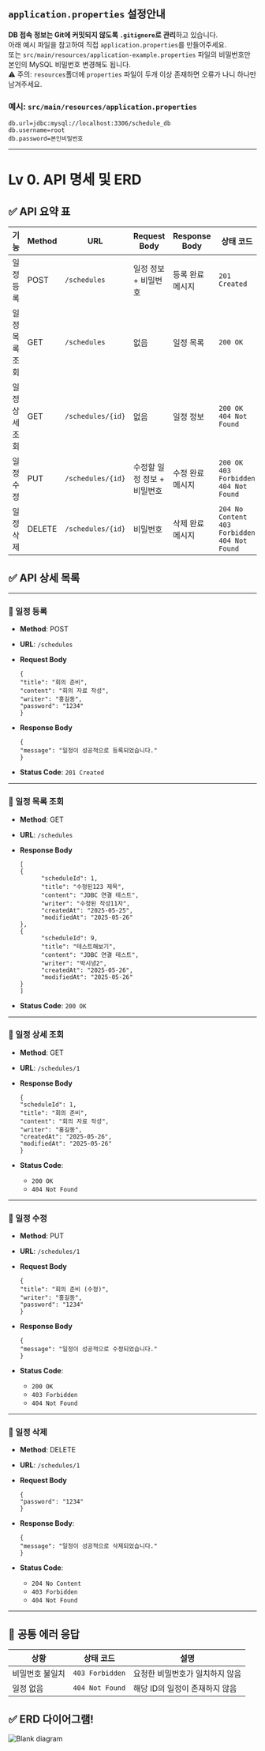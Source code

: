 ## `application.properties` 설정안내

**DB 접속 정보는 Git에 커밋되지 않도록 `.gitignore`로 관리**하고 있습니다.  
아래 예시 파일을 참고하여 직접 `application.properties`를 만들어주세요.  
또는 `src/main/resources/application-example.properties` 파일의 비밀번호만 본인의 MySQL 비밀번호 변경해도 됩니다.  
⚠️ 주의: `resources`폴더에 `properties` 파일이 두개 이상 존재하면 오류가 나니 하나만 남겨주세요.

### 예시: `src/main/resources/application.properties`
```properties
db.url=jdbc:mysql://localhost:3306/schedule_db
db.username=root
db.password=본인비밀번호
```
---
# Lv 0. API 명세 및 ERD

## ✅ API 요약 표

| 기능             | Method | URL                      | Request Body     | Response Body | 상태 코드                               |
|------------------|--------|--------------------------|------------------|---------------|-------------------------------------|
| 일정 등록        | POST   | `/schedules`             | 일정 정보 + 비밀번호     | 등록 완료 메시지     | `201 Created`                       |
| 일정 목록 조회    | GET    | `/schedules`             | 없음               | 일정 목록         | `200 OK`                            |
| 일정 상세 조회    | GET    | `/schedules/{id}`        | 없음               | 일정 정보         | `200 OK`<br>`404 Not Found`         |
| 일정 수정        | PUT    | `/schedules/{id}`        | 수정할 일정 정보 + 비밀번호 | 수정 완료 메시지     | `200 OK`<br>`403 Forbidden`<br>`404 Not Found`           |
| 일정 삭제        | DELETE | `/schedules/{id}`        | 비밀번호             | 삭제 완료 메시지     | `204 No Content`<br>`403 Forbidden`<br>`404 Not Found`   |


## ✅ API 상세 목록

---

### 📌 일정 등록
- **Method**: POST
- **URL**: `/schedules`
- **Request Body**
  ```
  {
  "title": "회의 준비",
  "content": "회의 자료 작성",
  "writer": "홍길동",
  "password": "1234"
  }
  ```

- **Response Body**
  ```
  {
  "message": "일정이 성공적으로 등록되었습니다."
  }
  ```

- **Status Code**: `201 Created`

---

### 📌 일정 목록 조회
- **Method**: GET
- **URL**: `/schedules`

- **Response Body**
  ```
  [
  {
        "scheduleId": 1,
        "title": "수정된123 제목",
        "content": "JDBC 연결 테스트",
        "writer": "수정된 작성11자",
        "createdAt": "2025-05-25",
        "modifiedAt": "2025-05-26"
  },
  {
        "scheduleId": 9,
        "title": "테스트해보기",
        "content": "JDBC 연결 테스트",
        "writer": "박시녕2",
        "createdAt": "2025-05-26",
        "modifiedAt": "2025-05-26"
  }
  ]
  ```

- **Status Code**: `200 OK`

---

### 📌 일정 상세 조회
- **Method**: GET
- **URL**: `/schedules/1`

- **Response Body**
  ```
  {
  "scheduleId": 1,
  "title": "회의 준비",
  "content": "회의 자료 작성",
  "writer": "홍길동",
  "createdAt": "2025-05-26",
  "modifiedAt": "2025-05-26"
  }
  ```

- **Status Code**:
    - `200 OK`
    - `404 Not Found`

---

### 📌 일정 수정
- **Method**: PUT
- **URL**: `/schedules/1`

- **Request Body**
  ```
  {
  "title": "회의 준비 (수정)",
  "writer": "홍길동",
  "password": "1234"
  }
  ```

- **Response Body**
  ```
  {
  "message": "일정이 성공적으로 수정되었습니다."
  }
  ```

- **Status Code**:
    - `200 OK`
    - `403 Forbidden`
    - `404 Not Found`

---

### 📌 일정 삭제
- **Method**: DELETE
- **URL**: `/schedules/1`

- **Request Body**
  ```
  {
  "password": "1234"
  }
  ```

- **Response Body**:
  ```
  {
  "message": "일정이 성공적으로 삭제되었습니다."
  }
  ```

- **Status Code**:
    - `204 No Content`
    - `403 Forbidden`
    - `404 Not Found`

---


## 🔐 공통 에러 응답

| 상황               | 상태 코드        | 설명                             |
|--------------------|------------------|----------------------------------|
| 비밀번호 불일치     | `403 Forbidden`  | 요청한 비밀번호가 일치하지 않음   |
| 일정 없음          | `404 Not Found`  | 해당 ID의 일정이 존재하지 않음     |

## ✅ ERD 다이어그램!
![Blank diagram](https://github.com/user-attachments/assets/da816944-df97-4f2f-9455-d21c2bf9d6f3)

